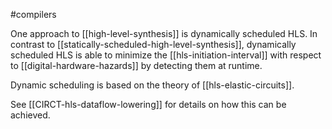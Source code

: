 #compilers 

One approach to [[high-level-synthesis]] is dynamically scheduled HLS. In contrast to [[statically-scheduled-high-level-synthesis]], dynamically scheduled HLS is able to minimize the [[hls-initiation-interval]] with respect to [[digital-hardware-hazards]] by detecting them at runtime.

Dynamic scheduling is based on the theory of [[hls-elastic-circuits]].

See [[CIRCT-hls-dataflow-lowering]] for details on how this can be achieved.